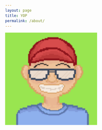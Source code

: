 ```yaml
---
layout: page
title: YOP
permalink: /about/
---
```

<a href="about.html">
    <img src="/images/jdg.png"
    width="300" height="300"
    alt="texto alternativo de la imagen" />
</a>

